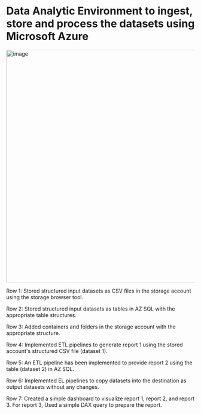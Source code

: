# Data Analytic Environment to ingest, store and process the datasets using Microsoft Azure

<img width="622" alt="image" src="https://github.com/Rajdeep096/Data-Analytic-Environment-to-ingest-store-and-process-the-datasets-using-Microsoft-Azure/assets/147287417/2c97237b-e178-42b8-8adc-62920cf540fc">

Row 1: Stored structured input datasets as CSV files in the storage account using the storage browser tool.

Row 2: Stored structured input datasets as tables in AZ SQL with the appropriate table structures. 

Row 3: Added containers and folders in the storage account with the appropriate structure.

Row 4: Implemented ETL pipelines to generate report 1 using the stored account's structured CSV file (dataset 1). 

Row 5: An ETL pipeline has been implemented to provide report 2 using the table (dataset 2) in AZ SQL.

Row 6: Implemented EL pipelines to copy datasets into the destination as output datasets without any changes.

Row 7: Created a simple dashboard to visualize report 1, report 2, and report 3. For report 3, Used a simple DAX query to prepare the report.
